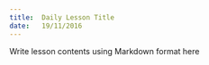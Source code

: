 ```yaml
---
title:  Daily Lesson Title
date:   19/11/2016
---
```


Write lesson contents using Markdown format here